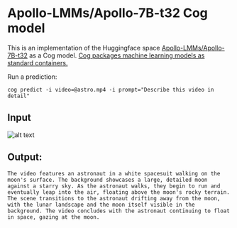 # Apollo-LMMs/Apollo-7B-t32 Cog model

This is an implementation of the Huggingface space [Apollo-LMMs/Apollo-7B-t32](https://huggingface.co/Apollo-LMMs/Apollo-7B-t32) as a Cog model. [Cog packages machine learning models as standard containers.](https://github.com/replicate/cog)

Run a prediction:

    cog predict -i video=@astro.mp4 -i prompt="Describe this video in detail"

## Input

![alt text](astro.gif)

## Output:

    The video features an astronaut in a white spacesuit walking on the moon's surface. The background showcases a large, detailed moon against a starry sky. As the astronaut walks, they begin to run and eventually leap into the air, floating above the moon's rocky terrain. The scene transitions to the astronaut drifting away from the moon, with the lunar landscape and the moon itself visible in the background. The video concludes with the astronaut continuing to float in space, gazing at the moon.
